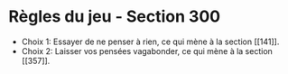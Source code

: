 # Règles du jeu - Section 300

- Choix 1: Essayer de ne penser à rien, ce qui mène à la section [[141]].
- Choix 2: Laisser vos pensées vagabonder, ce qui mène à la section [[357]].
